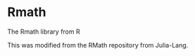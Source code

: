 Rmath
=====

The Rmath library from R

This was modified from the RMath repository from Julia-Lang.

